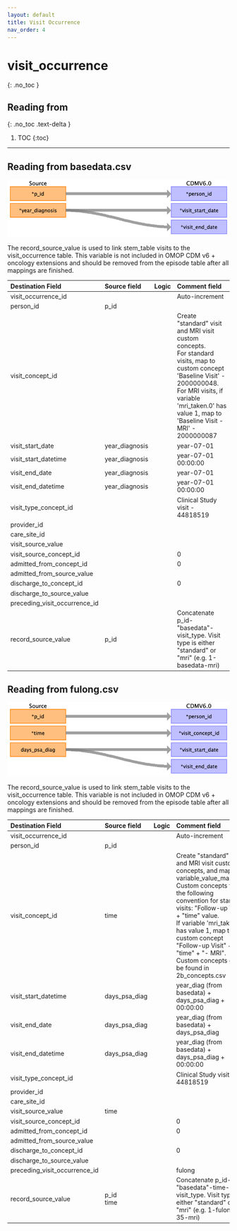 ```yaml
---
layout: default
title: Visit Occurrence
nav_order: 4
---
```


# visit_occurrence
{: .no_toc }

## Reading from
{: .no_toc .text-delta }

1. TOC
{:toc}

---

## Reading from basedata.csv

![](index_files/image5.png)

The record_source_value is used to link stem_table visits to the visit_occurrence table.
This variable is not included in OMOP CDM v6 + oncology extensions and should be removed from the episode table after all mappings are finished.


| Destination Field             | Source field   | Logic | Comment field                                                                                                                                  |
|:------------------------------|:---------------|:------|:-----------------------------------------------------------------------------------------------------------------------------------------------|
| visit_occurrence_id           |                |       | Auto-increment                                                                                                                                 |
| person_id                     | p_id           |       |                                                                                                                                                |
| visit_concept_id              |                |       | Create "standard" visit and MRI visit custom concepts.<br> For standard visits, map to custom concept 'Baseline Visit' - 2000000048.<br> For MRI visits, if variable 'mri_taken.0' has value 1, map to 'Baseline Visit - MRI' - 2000000087     |
| visit_start_date              | year_diagnosis |       | year-07-01                                                                                                                                     |
| visit_start_datetime          | year_diagnosis |       | year-07-01 00:00:00                                                                                                                            |
| visit_end_date                | year_diagnosis |       | year-07-01                                                                                                                                     |
| visit_end_datetime            | year_diagnosis |       | year-07-01 00:00:00                                                                                                                            |
| visit_type_concept_id         |                |       | Clinical Study visit - 44818519                                                                                                                |
| provider_id                   |                |       |                                                                                                                                                |
| care_site_id                  |                |       |                                                                                                                                                |
| visit_source_value            |                |       |                                                                                                                                                |
| visit_source_concept_id       |                |       | 0                                                                                                                                              |
| admitted_from_concept_id      |                |       | 0                                                                                                                                              |
| admitted_from_source_value    |                |       |                                                                                                                                                |
| discharge_to_concept_id       |                |       | 0                                                                                                                                              |
| discharge_to_source_value     |                |       |                                                                                                                                                |
| preceding_visit_occurrence_id |                |       |                                                                                                                                                |
| record_source_value		    | p_id           |       | Concatenate p_id-"basedata"-visit_type. Visit type is either "standard" or "mri"  (e.g. 1-basedata-mri)                                                                                                                                               |

## Reading from fulong.csv

![](index_files/image6.png)

The record_source_value is used to link stem_table visits to the visit_occurrence table.
This variable is not included in OMOP CDM v6 + oncology extensions and should be removed from the episode table after all mappings are finished.

| Destination Field             | Source field  | Logic | Comment field                                                                                                                                  |
|:------------------------------|:--------------|:------|:-----------------------------------------------------------------------------------------------------------------------------------------------|
| visit_occurrence_id           |               |       | Auto-increment                                                                                                                                 |
| person_id                     | p_id          |       |                                                                                                                                                |
| visit_concept_id              | time          |       | Create "standard" visit and MRI visit custom concepts, and map as variable_value_mapping.<br> Custom concepts follow the following convention for standard visits: "Follow-up Visit" + "time" value.<br> If variable 'mri_taken' has value 1, map to custom concept "Follow-up Visit" + "time" + "- MRI". Custom concepts can be found in 2b_concepts.csv|
| visit_start_datetime          | days_psa_diag |       | year_diag (from basedata) + days_psa_diag + 00:00:00                                                                                           |
| visit_end_date                | days_psa_diag |       | year_diag (from basedata) + days_psa_diag                                                                                                      |
| visit_end_datetime            | days_psa_diag |       | year_diag (from basedata) + days_psa_diag + 00:00:00                                                                                           |
| visit_type_concept_id         |               |       | Clinical Study visit - 44818519                                                                                                                |
| provider_id                   |               |       |                                                                                                                                                |
| care_site_id                  |               |       |                                                                                                                                                |
| visit_source_value            | time          |       |                                                                                                                                                |
| visit_source_concept_id       |               |       | 0                                                                                                                                              |
| admitted_from_concept_id      |               |       | 0                                                                                                                                              |
| admitted_from_source_value    |               |       |                                                                                                                                                |
| discharge_to_concept_id       |               |       | 0                                                                                                                                              |
| discharge_to_source_value     |               |       |                                                                                                                                                |
| preceding_visit_occurrence_id |               |       |                           fulong                                                                                                                     |
| record_source_value           | p_id<br>time  |       | Concatenate p_id-"basedata"-time-visit_type. Visit type is either "standard" or "mri" (e.g. 1-fulong-35-mri)                                                                                                                                               |

